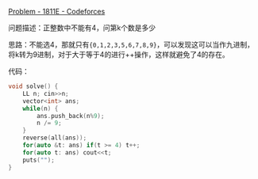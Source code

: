 [Problem - 1811E - Codeforces](https://codeforces.com/problemset/problem/1811/E)

问题描述：正整数中不能有4，问第k个数是多少

思路：不能选4，那就只有`{0,1,2,3,5,6,7,8,9}`，可以发现这可以当作九进制，将k转为9进制，对于大于等于4的进行++操作，这样就避免了4的存在。

代码：

```cpp
void solve() {
    LL n; cin>>n;
    vector<int> ans;
    while(n) {
        ans.push_back(n%9);
        n /= 9;
    }
    reverse(all(ans));
    for(auto &t: ans) if(t >= 4) t++;
    for(auto t: ans) cout<<t;
    puts("");
}
```

